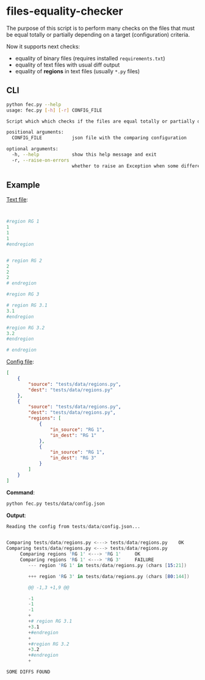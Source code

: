 # files-equality-checker

The purpose of this script is to perform many checks on the files that must be equal totally or partially depending on a target (configuration) criteria.

Now it supports next checks:
* equality of binary files (requires installed `requirements.txt`)
* equality of text files with usual diff output
* equality of **regions** in text files (usually `*.py` files)

## CLI

```bash
python fec.py --help
usage: fec.py [-h] [-r] CONFIG_FILE

Script which which checks if the files are equal totally or partially depending on target criteria

positional arguments:
  CONFIG_FILE           json file with the comparing configuration

optional arguments:
  -h, --help            show this help message and exit
  -r, --raise-on-errors
                        whether to raise an Exception when some differences are found (default: False)
```


## Example

[Text file](/tests/data/regions.py):
```python


#region RG 1
1
1
1
#endregion


# region RG 2
2
2
2
# endregion

#region RG 3

# region RG 3.1
3.1
#endregion

#region RG 3.2
3.2
#endregion

# endregion


```

[Config file](/tests/data/config.json):
```json
[
    {
        "source": "tests/data/regions.py",
        "dest": "tests/data/regions.py"
    },
    {
        "source": "tests/data/regions.py",
        "dest": "tests/data/regions.py",
        "regions": [
            {
                "in_source": "RG 1",
                "in_dest": "RG 1"
            },
            {
                "in_source": "RG 1",
                "in_dest": "RG 3"
            }
        ]
    }
]
```

**Command**:
```bash
python fec.py tests/data/config.json
```

**Output**:
```s
Reading the config from tests/data/config.json...


Comparing tests/data/regions.py <---> tests/data/regions.py    OK
Comparing tests/data/regions.py <---> tests/data/regions.py
     Comparing regions 'RG 1' <---> 'RG 1'     OK
     Comparing regions 'RG 1' <---> 'RG 3'     FAILURE
        --- region 'RG 1' in tests/data/regions.py (chars [15:21])

        +++ region 'RG 3' in tests/data/regions.py (chars [80:144])

        @@ -1,3 +1,9 @@

        -1
        -1
        -1
        +
        +# region RG 3.1
        +3.1
        +#endregion
        +
        +#region RG 3.2
        +3.2
        +#endregion
        +

SOME DIFFS FOUND
```
